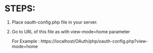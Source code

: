 STEPS:
======

1. Place oauth-config.php file in your server.

2. Go to URL of this file as with view-mode=home parameter

	For Example : https://localhost/OAuth/php/oauth-config.php?view-mode=home
		